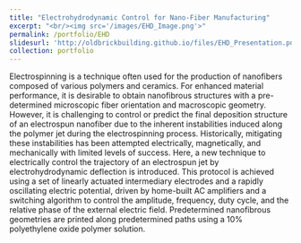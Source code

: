 ```yaml
---
title: "Electrohydrodynamic Control for Nano-Fiber Manufacturing"
excerpt: "<br/><img src='/images/EHD_Image.png'>"
permalink: /portfolio/EHD
slidesurl: 'http://oldbrickbuilding.github.io/files/EHD_Presentation.pdf'
collection: portfolio
---
```


Electrospinning is a technique often used for the production of nanofibers composed of various polymers and ceramics. For enhanced material performance, it is desirable to obtain nanofibrous structures with a pre-determined microscopic fiber orientation and macroscopic geometry. However, it is challenging to control or predict the final deposition structure of an electrospun nanofiber due to the inherent instabilities induced along the polymer jet during the electrospinning process. Historically, mitigating these instabilities has been attempted electrically, magnetically, and mechanically with limited levels of success. Here, a new technique to electrically control the trajectory of an electrospun jet by electrohydrodynamic deflection is introduced. This protocol is achieved using a set of linearly actuated intermediary electrodes and a rapidly oscillating electric potential, driven by home-built AC amplifiers and a switching algorithm to control the amplitude, frequency, duty cycle, and the relative phase of the external electric field. Predetermined nanofibrous geometries are printed along predetermined paths using a 10% polyethylene oxide polymer solution.
